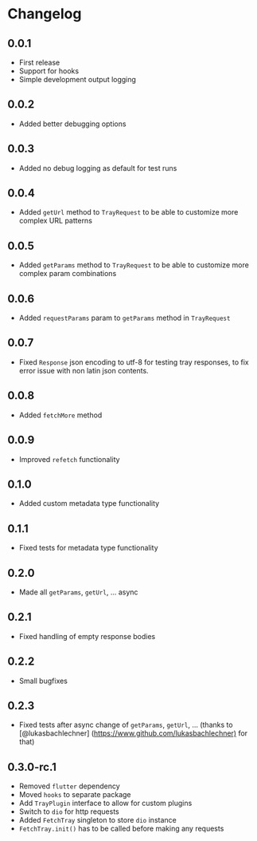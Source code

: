 # Changelog

## 0.0.1

- First release
- Support for hooks
- Simple development output logging

## 0.0.2

- Added better debugging options

## 0.0.3

- Added no debug logging as default for test runs

## 0.0.4

- Added `getUrl` method to `TrayRequest` to be able to customize more complex URL patterns

## 0.0.5

- Added `getParams` method to `TrayRequest` to be able to customize more complex param combinations

## 0.0.6

- Added `requestParams` param to `getParams` method in `TrayRequest`

## 0.0.7

- Fixed `Response` json encoding to utf-8 for testing tray responses, to fix error issue with non latin json contents.

## 0.0.8

- Added `fetchMore` method

## 0.0.9

- Improved `refetch` functionality

## 0.1.0

- Added custom metadata type functionality

## 0.1.1

- Fixed tests for metadata type functionality

## 0.2.0

- Made all `getParams`, `getUrl`, ... async

## 0.2.1

- Fixed handling of empty response bodies

## 0.2.2

- Small bugfixes

## 0.2.3

- Fixed tests after async change of `getParams`, `getUrl`, ... (thanks to [@lukasbachlechner] (<https://www.github.com/lukasbachlechner)> for that)

## 0.3.0-rc.1

- Removed `flutter` dependency
- Moved `hooks` to separate package
- Add `TrayPlugin` interface to allow for custom plugins
- Switch to `dio` for http requests
- Added `FetchTray` singleton to store `dio` instance
- `FetchTray.init()` has to be called before making any requests
